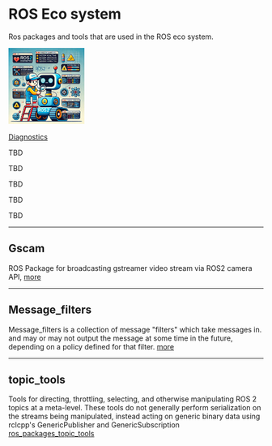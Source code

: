 # ROS Eco system

Ros packages and tools that are used in the ROS eco system.

<div class="grid-container">
    <div class="grid-item">
        <a href="diagnostics">
            <img src="images/diagnostics.png"  width="150" height="150">
            <p>Diagnostics</p>
        </a>
    </div>
    <div class="grid-item">
        <p>TBD</p>
    </div>
    <div class="grid-item">
        <p>TBD</p>
    </div>
</div>
    

<div class="grid-container">
    <div class="grid-item">
        <p>TBD</p>
    </div>
    <div class="grid-item">
        <p>TBD</p>
    </div>
    <div class="grid-item">
        <p>TBD</p>
    </div>
</div>


---

## Gscam
ROS Package for broadcasting gstreamer video stream via ROS2 camera API,
[more](gscam)

---

## Message_filters
Message_filters is a collection of message "filters" which take messages in. and may or may not output the message at some time in the future, depending on a policy defined for that filter. [more](ros_package_message_filter.md)

---

## topic_tools
Tools for directing, throttling, selecting, and otherwise manipulating ROS 2 topics at a meta-level. These tools do not generally perform serialization on the streams being manipulated, instead acting on generic binary data using rclcpp's GenericPublisher and GenericSubscription
[ros_packages_topic_tools](topic_tools)
